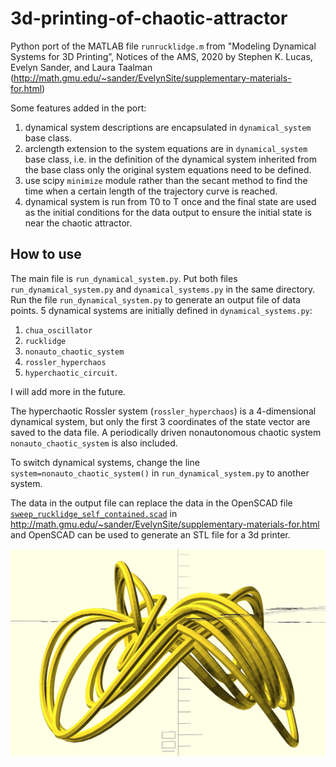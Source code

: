 # 3d-printing-of-chaotic-attractor
Python port of the MATLAB file `runrucklidge.m` from "Modeling Dynamical Systems for 3D Printing”, Notices of the AMS, 2020 by Stephen K. Lucas, Evelyn Sander, and Laura Taalman (http://math.gmu.edu/~sander/EvelynSite/supplementary-materials-for.html)
     
    
Some features added in the port: 
1. dynamical system descriptions are encapsulated in `dynamical_system` base class.
2. arclength extension to the system equations are in `dynamical_system` base class, i.e. in the definition of the dynamical system inherited from the base class only the original system equations need to be defined.
3. use scipy `minimize` module rather than the secant method to find the time when a certain length of the trajectory curve is reached.
4. dynamical system is run from T0 to T once and the final state are used as the initial conditions for the data output to ensure the initial state is near the chaotic attractor.

## How to use
The main file is `run_dynamical_system.py`. Put both files `run_dynamical_system.py` and `dynamical_systems.py` in the same directory. Run the file `run_dynamical_system.py` to generate an output file of data points. 5 dynamical systems are initially defined in `dynamical_systems.py`: 
1. `chua_oscillator`
2. `rucklidge`
3. `nonauto_chaotic_system`
4. `rossler_hyperchaos`
5. `hyperchaotic_circuit`. 

I will add more in the future.

The hyperchaotic Rossler system (`rossler_hyperchaos`) is a 4-dimensional dynamical system, but only the first 3 coordinates of the state vector are saved to the data file. A periodically driven nonautonomous chaotic system `nonauto_chaotic_system` is also included.

To switch dynamical systems, change the line `system=nonauto_chaotic_system()` in `run_dynamical_system.py` to another system.

The data in the output file can replace the data in the OpenSCAD file [`sweep_rucklidge_self_contained.scad`](http://math.gmu.edu/~sander/research/3dprintingdynamics/sweep_rucklidge_self_contained.scad) in http://math.gmu.edu/~sander/EvelynSite/supplementary-materials-for.html and OpenSCAD can be used to generate an STL file for a 3d printer.

![nonautonomous chaotic attractor](nonautonomous_chaotic_attractor.jpg)

